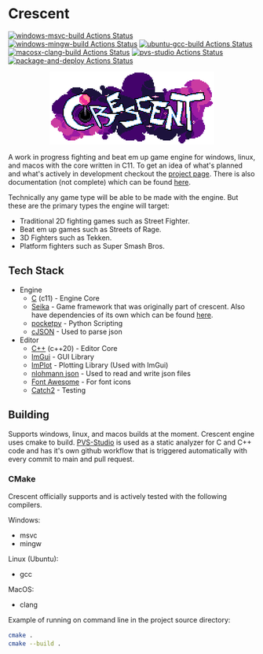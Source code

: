 # Crescent

[![windows-msvc-build Actions Status](https://github.com/Chukobyte/crescent/workflows/windows-msvc-build/badge.svg)](https://github.com/Chukobyte/crescent/actions)
[![windows-mingw-build Actions Status](https://github.com/Chukobyte/crescent/workflows/windows-mingw-build/badge.svg)](https://github.com/Chukobyte/crescent/actions)
[![ubuntu-gcc-build Actions Status](https://github.com/Chukobyte/crescent/workflows/ubuntu-gcc-build/badge.svg)](https://github.com/Chukobyte/crescent/actions)
[![macosx-clang-build Actions Status](https://github.com/Chukobyte/crescent/workflows/macosx-clang-build/badge.svg)](https://github.com/Chukobyte/crescent/actions)
[![pvs-studio Actions Status](https://github.com/Chukobyte/crescent/workflows/pvs-studio/badge.svg)](https://github.com/Chukobyte/crescent/actions)
[![package-and-deploy Actions Status](https://github.com/Chukobyte/crescent/workflows/package-and-deploy/badge.svg)](https://github.com/Chukobyte/crescent/actions)

<p align="center">
  <a href="https://chukobyte.github.io/crescent">
    <img src="assets/images/logo_2_enlarged.png" width="334" alt="Crescent Engine logo">
  </a>
</p>

A work in progress fighting and beat em up game engine for windows, linux, and macos with the core written in C11.  To get an idea of what's planned and what's actively in development checkout the [project page](https://github.com/users/Chukobyte/projects/1).  There is also documentation (not complete) which can be found [here](https://chukobyte.github.io/crescent/).

Technically any game type will be able to be made with the engine.  But these are the primary types the engine will target:
- Traditional 2D fighting games such as Street Fighter.
- Beat em up games such as Streets of Rage.
- 3D Fighters such as Tekken.
- Platform fighters such as Super Smash Bros.

## Tech Stack

* Engine
  * [C](https://en.wikipedia.org/wiki/C_(programming_language)) (c11) - Engine Core
  * [Seika](https://github.com/Chukobyte/seika) - Game framework that was originally part of crescent.  Also have dependencies of its own which can be found [here](https://github.com/Chukobyte/seika?tab=readme-ov-file#tech-stack).
  * [pocketpy](https://github.com/blueloveth/pocketpy) - Python Scripting
  * [cJSON](https://github.com/DaveGamble/cJSON) - Used to parse json
* Editor
  * [C++](https://en.wikipedia.org/wiki/C%2B%2B) (c++20) - Editor Core
  * [ImGui](https://github.com/ocornut/imgui) - GUI Library
  * [ImPlot](https://github.com/epezent/implot) - Plotting Library (Used with ImGui)
  * [nlohmann json](https://github.com/epezent/implot) - Used to read and write json files
  * [Font Awesome](https://github.com/FortAwesome/Font-Awesome) - For font icons
  * [Catch2](https://github.com/catchorg/Catch2) - Testing

## Building

Supports windows, linux, and macos builds at the moment.  Crescent engine uses cmake to build.  [PVS-Studio](https://pvs-studio.com/pvs-studio/?utm_source=website&utm_medium=github&utm_campaign=open_source) is used as a static analyzer for C and C++ code and has it's own github workflow that is triggered automatically with every commit to main and pull request.

### CMake

Crescent officially supports and is actively tested with the following compilers.

Windows:
- msvc
- mingw

Linux (Ubuntu):
- gcc

MacOS:
- clang

Example of running on command line in the project source directory:
```sh
cmake .
cmake --build .
```
